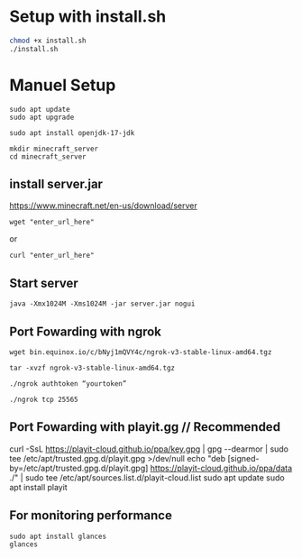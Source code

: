 # Setup with install.sh

```bash
chmod +x install.sh
./install.sh
```

#  Manuel Setup

```shell
sudo apt update
sudo apt upgrade

sudo apt install openjdk-17-jdk

mkdir minecraft_server
cd minecraft_server
```

## install server.jar

https://www.minecraft.net/en-us/download/server

```shell
wget "enter_url_here"
```
or

```shell
curl "enter_url_here"
```

## Start server

```shell
java -Xmx1024M -Xms1024M -jar server.jar nogui
```

## Port Fowarding with ngrok

```shell
wget bin.equinox.io/c/bNyj1mQVY4c/ngrok-v3-stable-linux-amd64.tgz

tar -xvzf ngrok-v3-stable-linux-amd64.tgz

./ngrok authtoken “yourtoken”

./ngrok tcp 25565
 ```
 
## Port Fowarding with playit.gg // Recommended

curl -SsL https://playit-cloud.github.io/ppa/key.gpg | gpg --dearmor | sudo tee /etc/apt/trusted.gpg.d/playit.gpg >/dev/null
echo "deb [signed-by=/etc/apt/trusted.gpg.d/playit.gpg] https://playit-cloud.github.io/ppa/data ./" | sudo tee /etc/apt/sources.list.d/playit-cloud.list
sudo apt update
sudo apt install playit

## For monitoring performance 

```shell 
sudo apt install glances
glances
```
